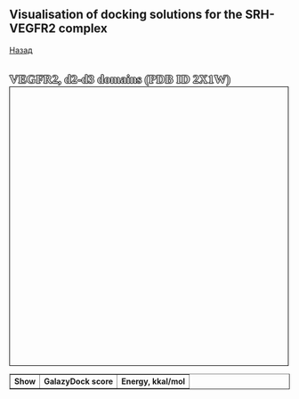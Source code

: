 
## Visualisation of docking solutions for the SRH-VEGFR2 complex 
[Назад](https://intbio.org/2024_TRAIL_MD/)

<html lang="en">
<head>
  <meta charset="utf-8">
</head>
<body>
<br>
  <p style="color:#d6d6d6;font-size:22px;font-family:verdana;font-weight: bold;text-shadow: -1px 0 black, 0 1px black, 1px 0 black, 0 -1px black;display: inline">VEGFR2, d2-d3 domains (PDB ID 2X1W)</p>
<!--   <p style="color:#fc03ec;font-size:22px;font-family:verdana;font-weight: bold;text-shadow: -1px 0 black, 0 1px black, 1px 0 black, 0 -1px black">Пептид EARGIHCHSIR</p> -->
 
<table border="solid 1px;" style="font-size:14px;">
<tr>
<th> Show </th><th> GalazyDock score </th><th>Energy, kkal/mol </th>
</tr>

<tbody>
  
  <script src="https://unpkg.com/ngl@2.0.0-dev.35/dist/ngl.js"></script>
  <script src="https://code.jquery.com/jquery-3.5.1.min.js" integrity="sha256-9/aliU8dGd2tb6OSsuzixeV4y/faTqgFtohetphbbj0=" crossorigin="anonymous"></script>
  <script>
  

   var names = ['SRH_VEGFR_1.pdb', 'SRH_VEGFR_2.pdb', 'SRH_VEGFR_3.pdb', 'SRH_VEGFR_4.pdb', 'SRH_VEGFR_5.pdb', 'SRH_VEGFR_6.pdb', 'SRH_VEGFR_7.pdb', 'SRH_VEGFR_8.pdb', 'SRH_VEGFR_9.pdb', '2020_FGYGIQYGA.pdb']
   var models = [1, 2, 3, 4, 5, 6, 7, 8, 9, 10]
   var galaxy_scores = [1, 2, 3, 4, 5, 6, 7, 8, 9, 10]
   var energies = [1, 2, 3, 4, 5, 6, 7, 8, 9, 10]
   peptide_reps = [];
    $(document).ready(function() {
      window.stage = new NGL.Stage("viewport",{ backgroundColor:"#FFFFFF" });
      window.stage.loadFile("VEGFR2.pdb").then(function (ref_pdb) {
        var aspectRatio = 2;
        var radius = 1.5;

        ref_pdb.addRepresentation('cartoon', {
           "sele": ":A ", "color": 0xd6d6d6,"aspectRatio":aspectRatio, "radius":radius,"radiusSegments":1,"capped":0 });;
        ref_pdb.autoView();
      });

      var arrayLength = names.length;
      var k;

    var hyper_scheme = NGL.ColormakerRegistry.addSelectionScheme([
        ["orange", ".CA"],
        ['0xecf0f1', '_H'],
        ["blue", "_N"],
        ["red", "_O"],
        ["magenta", "*"]
      ], "DA");
		for (k = 0; k < arrayLength; k++) {
            window.stage.loadFile(`${names[k]}`).then(function (ref_pdb) {
                var repr = ref_pdb.addRepresentation('hyperball', {
                   "sele": "all", "color": hyper_scheme});
                repr.setVisibility(false);
                peptide_reps.push(repr);
               
          	});
		}
    
    window.stage.viewerControls.spin( [ 0, 1, 0 ],110 )
    });
    var arrayLength = names.length;
			for (var i = 0; i < arrayLength; i++) {
        
        document.write(`<tr><td> <input type="checkbox" id="${i}" name="${models[i]}"></td><td> ${galaxy_score[i]} </td><td> ${energies[i]} </td></tr>`); 
			}
      
$('input[type=checkbox]').on('change', toggle_reference_structure);

function toggle_reference_structure() {
               var state = $(this).is(":checked");
               var name = $(this).attr('id');
               peptide_reps[name].setVisibility(state)
          }


  </script>
  <div id="viewport" style="width:500px; height:500px; border: thin solid black"></div>
  </tbody>	
</table>
</body>
</html>
